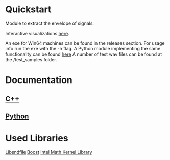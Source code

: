 # Quickstart
Module to extract the envelope of signals.

Interactive visualizations [here](https://envelope.netlify.app/).

An exe for Win64 machines can be found in the releases section. For usage info run the exe with the -h flag.
A Python module implementing the same functionality can be found [here](https://pypi.org/project/signal-envelope/)
A number of test wav files can be found at the /test_samples folder.


# Documentation

## [C++](https://tesserato.github.io/envelope/html/index.html)

## [Python](https://pypi.org/project/signal-envelope/)


# Used Libraries

[Libsndfile](http://www.mega-nerd.com/libsndfile/)
[Boost](https://www.boost.org/)
[Intel Math Kernel Library](https://software.intel.com/content/www/us/en/develop/tools/oneapi/components/onemkl.html#gs.9syxj0)